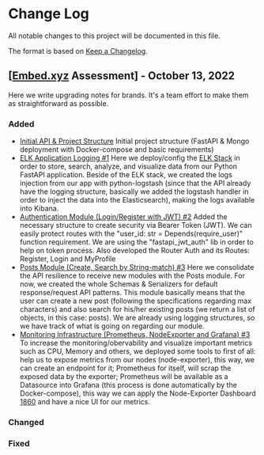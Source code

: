 # Change Log

All notable changes to this project will be documented in this file.

The format is based on [Keep a Changelog](http://keepachangelog.com/).

## [[Embed.xyz](https://embed.xyz) Assessment] - October 13, 2022

Here we write upgrading notes for brands. It's a team effort to make them as
straightforward as possible.

### Added

- [Initial API & Project Structure](https://github.com/kevencript/embed-backend-devops/commit/5bc6bb790bf645f63f62173fa7534b10e047656a)
  Initial project structure (FastAPI & Mongo deployment with Docker-compose and basic requirements)
- [ELK Application Logging #1](https://github.com/kevencript/embed-backend-devops/commit/4bfbbb5b8ea410b221f8f8f9d07d6982ebb61a26)
  Here we deploy/config the [ELK Stack](https://www.elastic.co/pt/elastic-stack/) in order to store, search, analyze, and visualize data from our Python FastAPI application.
  Beside of the ELK stack, we created the logs injection from our app with python-logstash (since that the API already have the logging structure, basically we added the logstash handler in order to inject the data into the Elasticsearch), making the logs available into Kibana.
- [Authentication Module (Login/Register with JWT) #2](https://github.com/kevencript/embed-backend-devops/pull/2)
  Added the necessary structure to create security via Bearer Token (JWT). We can easily protect routes with the "user_id: str = Depends(require_user)" function requirement. We are using the "fastapi_jwt_auth" lib in order to help on token process. Also developed the Router Auth and its Routes: Register, Login and MyProfile
- [Posts Module (Create, Search by String-match) #3](https://github.com/kevencript/embed-backend-devops/pull/3)
  Here we consolidate the API resilience to receive new modules with the Posts module. For now, we created the whole Schemas & Serializers for default response/request API patterns. This module basically means that the user can create a new post (following the specifications regarding max characters) and also search for his/her existing posts (we return a list of objects, in this case: posts). We are already using logging structures, so we have track of what is going on regarding our module.
- [Monitoring Infrastructure (Prometheus, NodeExporter and Grafana) #3](https://github.com/kevencript/embed-backend-devops/pull/4)
  To increase the monitoring/obervability and visualize important metrics such as CPU, Memory and others, we deployed some tools to first of all: help us to expose metrics from our nodes (node-exporter), this way, we can create an endpoint for it; Prometheus for itself, will scrap the exposed data by the exporter; Prometheus will be available as a Datasource into Grafana (this process is done automatically by the Docker-compose), this way we can apply the Node-Exporter Dashboard [1860](https://grafana.com/grafana/dashboards/1860-node-exporter-full/) and have a nice UI for our metrics.

### Changed

### Fixed
